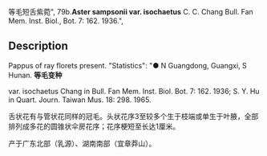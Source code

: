 等毛短舌紫菀",
79b.**Aster sampsonii var. isochaetus** C. C. Chang Bull. Fan Mem. Inst. Biol., Bot. 7: 162. 1936.",

## Description
Pappus of ray florets present.
  "Statistics": "● N Guangdong, Guangxi, S Hunan.
**等毛变种**

var. isochaetus Chang in Bull. Fan Mem. Inst. Biol. Bot. 7: 162. 1936; S. Y. Hu in Quart. Journ. Taiwan Mus. 18: 298. 1965.

舌状花有与管状花同样的冠毛。头状花序3至较多个生于枝端或单生于叶腋，全部排列成多花的圆锥状伞房花序；花序梗短至长达1厘米。

产于广东北部（乳源）、湖南南部（宜章莽山）。
